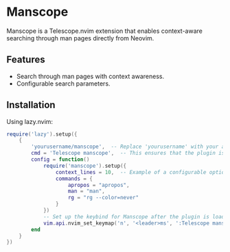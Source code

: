 # Manscope

Manscope is a Telescope.nvim extension that enables context-aware searching through man pages directly from Neovim.

## Features

- Search through man pages with context awareness.
- Configurable search parameters.

## Installation

Using lazy.nvim:

```lua
require('lazy').setup({
    {
        'yourusername/manscope',  -- Replace 'yourusername' with your actual GitHub username or organization
        cmd = 'Telescope manscope',  -- This ensures that the plugin is loaded only when needed
        config = function()
            require('manscope').setup({
                context_lines = 10,  -- Example of a configurable option
                commands = {
                    apropos = "apropos",
                    man = "man",
                    rg = "rg --color=never"
                }
            })
            -- Set up the keybind for Manscope after the plugin is loaded
            vim.api.nvim_set_keymap('n', '<leader>ms', ':Telescope manscope<CR>', { noremap = true, silent = true })
        end
    }
})
```
